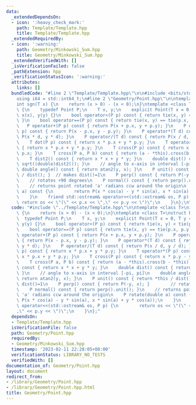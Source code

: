 ```yaml
---
data:
  _extendedDependsOn:
  - icon: ':heavy_check_mark:'
    path: Template/Template.hpp
    title: Template/Template.hpp
  _extendedRequiredBy:
  - icon: ':warning:'
    path: Geometry/Minkowski_Sum.hpp
    title: Geometry/Minkowski_Sum.hpp
  _extendedVerifiedWith: []
  _isVerificationFailed: false
  _pathExtension: hpp
  _verificationStatusIcon: ':warning:'
  attributes:
    links: []
  bundledCode: "#line 2 \"Template/Template.hpp\"\n\n#include <bits/stdc++.h>\n\n\
    using i64 = std::int64_t;\n#line 2 \"Geometry/Point.hpp\"\n\ntemplate <class T>\n\
    int sgn(T x) {\n    return (x > 0) - (x < 0);\n}\ntemplate <class T>\nstruct Point\
    \ {\n    typedef Point P;\n    T x, y;\n    explicit Point(T x = 0, T y = 0) :\
    \ x(x), y(y) {}\n    bool operator<(P p) const { return tie(x, y) < tie(p.x, p.y);\
    \ }\n    bool operator==(P p) const { return tie(x, y) == tie(p.x, p.y); }\n \
    \   P operator+(P p) const { return P(x + p.x, y + p.y); }\n    P operator-(P\
    \ p) const { return P(x - p.x, y - p.y); }\n    P operator*(T d) const { return\
    \ P(x * d, y * d); }\n    P operator/(T d) const { return P(x / d, y / d); }\n\
    \    T dot(P p) const { return x * p.x + y * p.y; }\n    T operator*(P p) const\
    \ { return x * p.x + y * p.y; }\n    T cross(P p) const { return x * p.y - y *\
    \ p.x; }\n    T cross(P a, P b) const { return (a - *this).cross(b - *this); }\n\
    \    T dist2() const { return x * x + y * y; }\n    double dist() const { return\
    \ sqrt((double)dist2()); }\n    // angle to x-axis in interval [-pi, pi]\n   \
    \ double angle() const { return atan2(y, x); }\n    P unit() const { return *this\
    \ / dist(); }  // makes dist()=1\n    P perp() const { return P(-y, x); }    \
    \    // rotates +90 degrees\n    P normal() const { return perp().unit(); }\n\
    \    // returns point rotated 'a' radians ccw around the origin\n    P rotate(double\
    \ a) const {\n        return P(x * cos(a) - y * sin(a), x * sin(a) + y * cos(a));\n\
    \    }\n    friend std::ostream& operator<<(std::ostream& os, P p) {\n       \
    \ return os << \"(\" << p.x << \",\" << p.y << \")\";\n    }\n};\n"
  code: "#include \"../Template/Template.hpp\"\n\ntemplate <class T>\nint sgn(T x)\
    \ {\n    return (x > 0) - (x < 0);\n}\ntemplate <class T>\nstruct Point {\n  \
    \  typedef Point P;\n    T x, y;\n    explicit Point(T x = 0, T y = 0) : x(x),\
    \ y(y) {}\n    bool operator<(P p) const { return tie(x, y) < tie(p.x, p.y); }\n\
    \    bool operator==(P p) const { return tie(x, y) == tie(p.x, p.y); }\n    P\
    \ operator+(P p) const { return P(x + p.x, y + p.y); }\n    P operator-(P p) const\
    \ { return P(x - p.x, y - p.y); }\n    P operator*(T d) const { return P(x * d,\
    \ y * d); }\n    P operator/(T d) const { return P(x / d, y / d); }\n    T dot(P\
    \ p) const { return x * p.x + y * p.y; }\n    T operator*(P p) const { return\
    \ x * p.x + y * p.y; }\n    T cross(P p) const { return x * p.y - y * p.x; }\n\
    \    T cross(P a, P b) const { return (a - *this).cross(b - *this); }\n    T dist2()\
    \ const { return x * x + y * y; }\n    double dist() const { return sqrt((double)dist2());\
    \ }\n    // angle to x-axis in interval [-pi, pi]\n    double angle() const {\
    \ return atan2(y, x); }\n    P unit() const { return *this / dist(); }  // makes\
    \ dist()=1\n    P perp() const { return P(-y, x); }        // rotates +90 degrees\n\
    \    P normal() const { return perp().unit(); }\n    // returns point rotated\
    \ 'a' radians ccw around the origin\n    P rotate(double a) const {\n        return\
    \ P(x * cos(a) - y * sin(a), x * sin(a) + y * cos(a));\n    }\n    friend std::ostream&\
    \ operator<<(std::ostream& os, P p) {\n        return os << \"(\" << p.x << \"\
    ,\" << p.y << \")\";\n    }\n};"
  dependsOn:
  - Template/Template.hpp
  isVerificationFile: false
  path: Geometry/Point.hpp
  requiredBy:
  - Geometry/Minkowski_Sum.hpp
  timestamp: '2023-02-11 22:28:05+08:00'
  verificationStatus: LIBRARY_NO_TESTS
  verifiedWith: []
documentation_of: Geometry/Point.hpp
layout: document
redirect_from:
- /library/Geometry/Point.hpp
- /library/Geometry/Point.hpp.html
title: Geometry/Point.hpp
---
```

